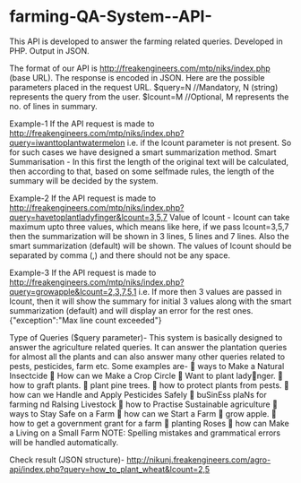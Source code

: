 # farming-QA-System--API-
This API is developed to answer the farming related queries. Developed in PHP. Output in JSON.

The format of our API is http://freakengineers.com/mtp/niks/index.php (base URL). 
The response is encoded in JSON.
Here are the possible parameters placed in the request URL.
$query=N //Mandatory, N (string) represents the query from the user.
$lcount=M //Optional, M represents the no. of lines in summary.

Example-1
If the API request is made to http://freakengineers.com/mtp/niks/index.php?query=iwanttoplantwatermelon i.e. if the lcount parameter is not present. So for such cases we have designed a smart summarization method.
Smart Summarisation - In this first the length of the original text will be calculated,  then according to that, based on some selfmade rules, the length of the summary will be decided by the system.

Example-2
If the API request is made to http://freakengineers.com/mtp/niks/index.php?query=havetoplantladyfinger&lcount=3,5,7
Value of lcount - lcount can take maximum upto three values, which means like here, if we pass lcount=3,5,7 then the summarization will be shown in 3 lines, 5 lines and 7 lines. Also the smart summarization (default) will be shown. The values of lcount should be separated by comma (,) and there should not be any space.

Example-3
If the API request is made to http://freakengineers.com/mtp/niks/index.php?query=growapple&lcount=2,3,7,5,1 i.e. If more then 3 values are passed in lcount, then it will show the summary for initial 3 values along with the smart summarization
(default) and will display an error for the rest ones.
    {"exception":"Max line count exceeded"}
    
Type of Queries ($query parameter)- This system is basically designed to answer the agriculture related queries. It can answer the plantation queries for almost all the plants and can also answer many other queries related to pests, pesticides, farm etc.
Some examples are-
 ways to Make a Natural Insectcide
 How can we Make a Crop Circle
 Want to plant ladynger.
 how to graft plants.
 plant pine trees.
 how to protect plants from pests.
 how can we Handle and Apply Pesticides Safely
 buSinEss plaNs for farming nd RaIsing Livestock
 how to Practise Sustainable agriculture
 ways to Stay Safe on a Farm
 how can we Start a Farm
 grow apple.
 how to get a government grant for a farm
 planting Roses
 how can Make a Living on a Small Farm
NOTE: Spelling mistakes and grammatical errors will be handled automatically.

Check result (JSON structure)- http://nikunj.freakengineers.com/agro-api/index.php?query=how_to_plant_wheat&lcount=2,5
